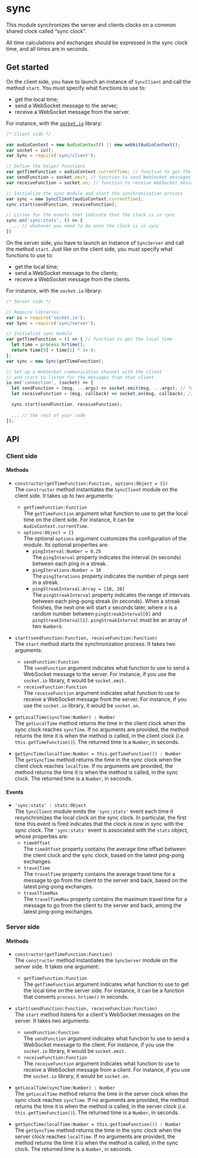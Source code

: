 # sync

This module synchronizes the server and clients clocks on a common shared clock called “sync clock”.

All time calculations and exchanges should be expressed in the sync clock time, and all times are in seconds.

## Get started

On the client side, you have to launch an instance of `SyncClient` and call the method `start`. You must specify what functions to use to:

- get the local time;
- send a WebSocket message to the server;
- receive a WebSocket message from the server.

For instance, with the [`socket.io`](https://github.com/Automattic/socket.io) library:

```javascript
/* Client side */

var audioContext = new AudioContext() || new webkitAudioContext();
var socket = io();
var Sync = require('sync/client');

// Define the helper functions
var getTimeFunction = audioContext.currentTime; // function to get the local time
var sendFunction = socket.emit; // function to send WebSocket messages to the server
var receiveFunction = socket.on; // function to receive WebSocket messages from the server

// Initialize the sync module and start the synchronization process
var sync = new SyncClient(audioContext.currentTime);
sync.start(sendFunction, receiveFunction);

// Listen for the events that indicate that the clock is in sync
sync.on('sync:stats', () => {
  ... // whatever you need to do once the clock is in sync
})
```

On the server side, you have to launch an instance of `SyncServer` and call the method `start`. Just like on the client side, you must specify what functions to use to:

- get the local time;
- send a WebSocket message to the clients;
- receive a WebSocket message from the clients.

For instance, with the `socket.io` library:

```javascript
/* Server side */

// Require libraries
var io = require('socket.io');
var Sync = require('sync/server');

// Initialize sync module
var getTimeFunction = () => { // function to get the local time
  let time = process.hrtime();
  return time[0] + time[1] * 1e-9;
};
var sync = new Sync(getTimeFunction);

// Set up a WebSocket communication channel with the client
// and start to listen for the messages from that client
io.on('connection', (socket) => {
  let sendFunction = (msg, ...args) => socket.emit(msg, ...args); // function to send a WebSocket message to the client
  let receiveFunction = (msg, callback) => socket.on(msg, callback); // function to receive a WebSocket message from the client

  sync.start(sendFunction, receiveFunction);
  
  ... // the rest of your code
});
```

## API

### Client side

#### Methods

- `constructor(getTimeFunction:Function, options:Object = {})`  
  The `constructor`  method instantiates the `SyncClient` module on the client side. It takes up to two arguments:
  - `getTimeFunction:Function`  
     The `getTimeFunction` argument what function to use to get the local time on the client side. For instance, it can be `AudioContext.currentTime`.
  - `options:Object = {}`  
    The optional `options` argument customizes the configuration of the module. Its optional properties are:
    - `pingInterval:Number = 0.25`  
      The `pingInterval` property indicates the interval (in seconds) between each ping in a streak.
    - `pingIterations:Number = 10`  
      The `pingIterations` property indicates the number of pings sent in a streak.
    - `pingStreakInterval:Array = [10, 20]`  
      The `pingStreakInterval` property indicates the range of intervals between each ping-pong streak (in seconds). When a streak finishes, the next one will start *x* seconds later, where *x* is a random number between `pingStreakInterval[0]` and `pingStreakInterval[1]`. `pingStreakInterval` must be an array of two `Number`s.

- `start(sendFunction:Function, receiveFunction:Function)`  
  The `start` method starts the synchronization process. It takes two arguments:
  - `sendFunction:Function`  
    The `sendFunction` argument indicates what function to use to send a WebSocket message to the server. For instance, if you use the `socket.io` library, it would be `socket.emit`.
  - `receiveFunction:Function`  
    The `receiveFunction` argument indicates what function to use to receive a WebSocket message from the server. For instance, if you use the `socket.io` library, it would be `socket.on`.

- `getLocalTime(syncTime:Number) : Number`  
  The `getLocalTime` method returns the time in the client clock when the sync clock reaches `syncTime`. If no arguments are provided, the method returns the time it is when the method is called, in the client clock (*i.e.* `this.getTimeFunction()`). The returned time is a `Number`, in seconds.

- `getSyncTime(localTime:Number = this.getTimeFunction()) : Number`  
  The `getSyncTime` method returns the time in the sync clock when the client clock reaches `localTime`. If no arguments are provided, the method returns the time it is when the method is called, in the sync clock. The returned time is a `Number`, in seconds.

#### Events

- `'sync:stats' : stats:Object`  
  The `SyncClient` module emits the `'sync:stats'` event each time it resynchronizes the local clock on the sync clock. In particular, the first time this event is fired indicates that the clock is now in sync with the sync clock. The `'sync:stats'` event is associated with the `stats` object, whose properties are:
  - `timeOffset`  
    The `timeOffset` property contains the average time offset between the client clock and the sync clock, based on the latest ping-pong exchanges.
  - `travelTime`  
    The `travelTime` property contains the average travel time for a message to go from the client to the server and back, based on the latest ping-pong exchanges.
  - `travelTimeMax`  
    The `travelTimeMax` property contains the maximum travel time for a message to go from the client to the server and back, among the latest ping-pong exchanges.

### Server side

#### Methods

- `constructor(getTimeFunction:Function)`  
  The `constructor`  method instantiates the `SyncServer` module on the server side. It takes one argument:
  - `getTimeFunction:Function`  
     The `getTimeFunction` argument indicates what function to use to get the local time on the server side. For instance, it can be a function that converts `process.hrtime()` in seconds.

- `start(sendFunction:Function, receiveFunction:Function)`  
  The `start` method listens for a client's WebSocket messages on the server. It takes two arguments:
  - `sendFunction:Function`  
    The `sendFunction` argument indicates what function to use to send a WebSocket message to the client. For instance, if you use the `socket.io` library, it would be `socket.emit`.
  - `receiveFunction:Function`  
    The `receiveFunction` argument indicates what function to use to receive a WebSocket message from a client. For instance, if you use the `socket.io` library, it would be `socket.on`.

- `getLocalTime(syncTime:Number) : Number`  
  The `getLocalTime` method returns the time in the server clock when the sync clock reaches `syncTime`. If no arguments are provided, the method returns the time it is when the method is called, in the server clock (*i.e.* `this.getTimeFunction()`). The returned time is a `Number`, in seconds.

- `getSyncTime(localTime:Number = this.getTimeFunction()) : Number`  
  The `getSyncTime` method returns the time in the sync clock when the server clock reaches `localTime`. If no arguments are provided, the method returns the time it is when the method is called, in the sync clock. The returned time is a `Number`, in seconds.
